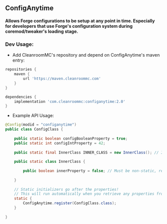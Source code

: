## ConfigAnytime

#### Allows Forge configurations to be setup at any point in time. Especially for developers that use Forge's configuration system during coremod/tweaker's loading stage.


### Dev Usage:

- Add CleanroomMC's repository and depend on ConfigAnytime's maven entry:
```groovy
repositories {
    maven {
        url 'https://maven.cleanroommc.com'
    }
}

dependencies {
    implementation 'com.cleanroommc:configanytime:2.0'
}
```

- Example API Usage:

```java
@Config(modid = "configanytime")
public class ConfigClass {
    
    public static boolean configBooleanProperty = true;
    public static int configIntProperty = 42;
    
    public static final InnerClass INNER_CLASS = new InnerClass(); // Inner access via this member, this is processed automatically by ConfigManager
    
    public static class InnerClass {
        
        public boolean innerProperty = false; // Must be non-static, referenced via the member field in the outer class
        
    }
    
    // Static initializers go after the properties!
    // This will run automatically when you retrieve any properties from this config class
    static {
        ConfigAnytime.register(ConfigClass.class);
    }
    
}
```
